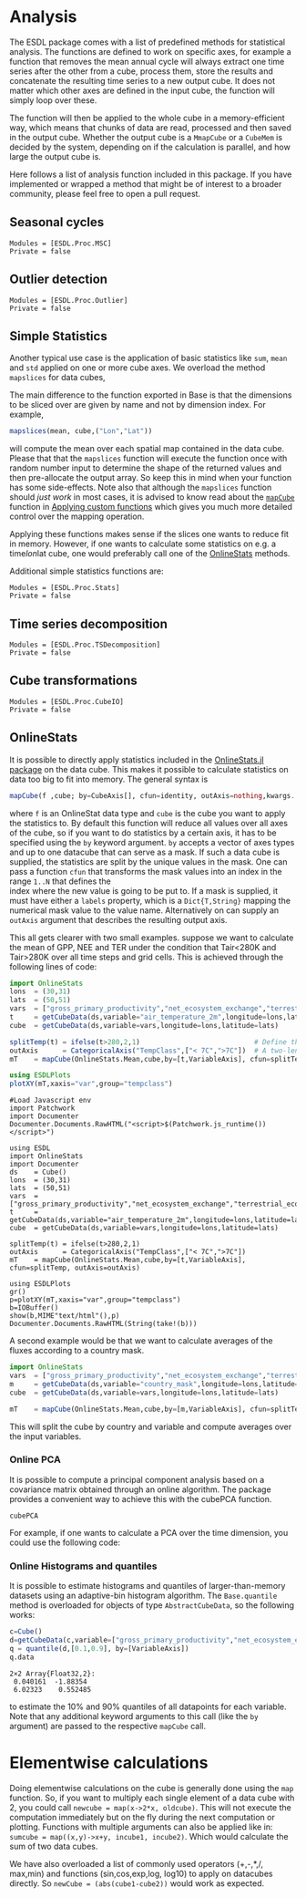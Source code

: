 # Analysis

The ESDL package comes with a list of predefined methods for statistical analysis.
The functions are defined to work on specific axes, for example a function that removes the
mean annual cycle will always extract one time series after the other from a cube, process them, store the results and concatenate the resulting time series to a new output cube. It does not matter which other axes are defined
in the input cube, the function will simply loop over these.

The function will then be applied to the whole cube
in a memory-efficient way, which means that chunks of data are read, processed and then saved in
the output cube. Whether the output cube is a `MmapCube` or a `CubeMem` is decided by the system,
depending on if the calculation is parallel, and how large the output cube is.

Here follows a list of analysis function included in this package. If you have implemented or wrapped a method
that might be of interest to a broader community, please feel free to open a pull request.

## Seasonal cycles

```@autodocs
Modules = [ESDL.Proc.MSC]
Private = false
```


## Outlier detection

```@autodocs
Modules = [ESDL.Proc.Outlier]
Private = false
```


## Simple Statistics

Another typical use case is the application of basic statistics like `sum`, `mean` and `std` applied on one or more cube axes.
We overload the method `mapslices` for data cubes,   

The main difference to the function exported in Base is that the dimensions to be sliced over are given by name and not by dimension index. For example,

```julia
mapslices(mean, cube,("Lon","Lat"))
```

will compute the mean over each spatial map contained in the data cube. Please that that the `mapslices` function will execute the function once with random number input to determine the shape of the returned values and then pre-allocate the output array. So keep this in mind when your function has some side-effects. Note also that although the `mapslices` function should *just work* in most cases, it is advised to know read about the [`mapCube`](@ref) function in [Applying custom functions](@ref) which gives you much more detailed control over the mapping operation.

Applying these functions makes sense if the slices one wants to reduce fit in memory. However,
if one wants to calculate some statistics on e.g. a time*lon*lat cube, one would preferably
call one of the [OnlineStats](@ref) methods.  

Additional simple statistics functions are:

```@autodocs
Modules = [ESDL.Proc.Stats]
Private = false
```


## Time series decomposition
```@autodocs
Modules = [ESDL.Proc.TSDecomposition]
Private = false
```

## Cube transformations
```@autodocs
Modules = [ESDL.Proc.CubeIO]
Private = false
```

## OnlineStats

It is possible to directly apply statistics included in the [OnlineStats.jl package](https://github.com/joshday/OnlineStats.jl)
on the data cube. This makes it possible to calculate statistics on data too big to fit into memory. The general syntax is

```julia
mapCube(f ,cube; by=CubeAxis[], cfun=identity, outAxis=nothing,kwargs...)
```

where `f` is an OnlineStat data type and `cube` is the cube you want to apply the statistics to.
By default this function will reduce all values over all axes of the cube, so if you want to do
statistics by a certain axis, it has to be specified using the `by` keyword argument.
`by` accepts a vector of axes types and up to one datacube that can serve as a mask. If such
a data cube is supplied, the statistics are split by the unique values in the mask. One can pass
a function `cfun` that transforms the mask values into an index in the range `1..N` that defines the   
index where the new value is going to be put to. If a mask is supplied, it must have either a `labels` property,
which is a `Dict{T,String}` mapping the numerical mask value to the value name. Alternatively on can supply an
`outAxis` argument that describes the resulting output axis.

This all gets clearer with two small examples. suppose we want to calculate the mean of GPP, NEE and TER
under the condition that Tair<280K and Tair>280K over all time steps and grid cells. This is achieved through the
following lines of code:

```julia
import OnlineStats
lons  = (30,31)
lats  = (50,51)
vars  = ["gross_primary_productivity","net_ecosystem_exchange","terrestrial_ecosystem_respiration"]
t     = getCubeData(ds,variable="air_temperature_2m",longitude=lons,latitude=lats)
cube  = getCubeData(ds,variable=vars,longitude=lons,latitude=lats)

splitTemp(t) = ifelse(t>280,2,1)                            # Define the classification function
outAxis      = CategoricalAxis("TempClass",["< 7C",">7C"])  # A two-length output axis, because there are two possible values
mT    = mapCube(OnlineStats.Mean,cube,by=[t,VariableAxis], cfun=splitTemp, outAxis=outAxis) # Of course we want to split by variable, too

using ESDLPlots
plotXY(mT,xaxis="var",group="tempclass")
```
```@eval
#Load Javascript env
import Patchwork
import Documenter
Documenter.Documents.RawHTML("<script>$(Patchwork.js_runtime())</script>")
```
```@eval
using ESDL
import OnlineStats
import Documenter
ds    = Cube()
lons  = (30,31)
lats  = (50,51)
vars  = ["gross_primary_productivity","net_ecosystem_exchange","terrestrial_ecosystem_respiration"]
t     = getCubeData(ds,variable="air_temperature_2m",longitude=lons,latitude=lats)
cube  = getCubeData(ds,variable=vars,longitude=lons,latitude=lats)

splitTemp(t) = ifelse(t>280,2,1)
outAxis      = CategoricalAxis("TempClass",["< 7C",">7C"])
mT    = mapCube(OnlineStats.Mean,cube,by=[t,VariableAxis], cfun=splitTemp, outAxis=outAxis)

using ESDLPlots
gr()
p=plotXY(mT,xaxis="var",group="tempclass")
b=IOBuffer()
show(b,MIME"text/html"(),p)
Documenter.Documents.RawHTML(String(take!(b)))
```

A second example would be that we want to calculate averages of the fluxes according to
a country mask.

```julia
import OnlineStats
vars  = ["gross_primary_productivity","net_ecosystem_exchange","terrestrial_ecosystem_respiration"]
m     = getCubeData(ds,variable="country_mask",longitude=lons,latitude=lats)
cube  = getCubeData(ds,variable=vars,longitude=lons,latitude=lats)

mT    = mapCube(OnlineStats.Mean,cube,by=[m,VariableAxis], cfun=splitTemp, outAxis=outAxis)
```

This will split the cube by country and variable and compute averages over the input variables.

### Online PCA

It is possible to compute a principal component analysis based on a covariance matrix obtained
through an online algorithm. The package provides a convenient way to achieve this with the
cubePCA function.

```@docs
cubePCA
```

For example, if one wants to calculate a PCA over the time dimension, you could use the following code:

### Online Histograms and quantiles

It is possible to estimate histograms and quantiles of larger-than-memory datasets using an adaptive-bin histogram algorithm. The `Base.quantile` method is overloaded for objects of type `AbstractCubeData`, so the following works:

```julia
c=Cube()
d=getCubeData(c,variable=["gross_primary_productivity","net_ecosystem_exchange"], region="Europe")
q = quantile(d,[0.1,0.9], by=[VariableAxis])
q.data
```

```
2×2 Array{Float32,2}:
 0.040161  -1.88354
 6.02323    0.552485
```

to estimate the 10% and 90% quantiles of all datapoints for each variable. Note that any additional keyword arguments to this call (like the `by` argument) are passed to the respective `mapCube` call.

# Elementwise calculations

Doing elementwise calculations on the cube is generally done using the `map` function. So, if you want to multiply each
single element of a data cube with 2, you could call `newcube = map(x->2*x, oldcube)`. This will not execute the computation
immediately but on the fly during the next computation or plotting. Functions with multiple arguments can also be applied like in:
`sumcube = map((x,y)->x+y, incube1, incube2)`. Which would calculate the sum of two data cubes.

We have also overloaded a list of commonly used operators (+,-,\*,/, max,min) and functions (sin,cos,exp,log, log10) to apply on
datacubes directly. So `newCube = (abs(cube1-cube2))` would work as expected.
